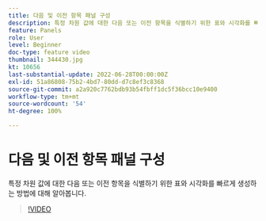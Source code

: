 ```yaml
---
title: 다음 및 이전 항목 패널 구성
description: 특정 차원 값에 대한 다음 또는 이전 항목을 식별하기 위한 표와 시각화를 빠르게 생성하는 방법에 대해 알아봅니다.
feature: Panels
role: User
level: Beginner
doc-type: feature video
thumbnail: 344430.jpg
kt: 10656
last-substantial-update: 2022-06-28T00:00:00Z
exl-id: 51a86808-75b2-4bd7-80dd-d7c8ef3c8368
source-git-commit: a2a920c7762bdb93b54fbff1dc5f36bcc10e9400
workflow-type: tm+mt
source-wordcount: '54'
ht-degree: 100%

---
```


# 다음 및 이전 항목 패널 구성

특정 차원 값에 대한 다음 또는 이전 항목을 식별하기 위한 표와 시각화를 빠르게 생성하는 방법에 대해 알아봅니다.

>[!VIDEO](https://video.tv.adobe.com/v/3411119/?quality=12&learn=on&captions=kor)
